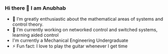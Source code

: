 ### Hi there 👋 I am Anubhab

- 🔭 I’m greatly enthusiastic about the mathematical areas of systems and control theory.
- 🌱 I’m currently working on networked control and switched systems, learning aided control
-    I'm currently a Mechanical Engineering Undergraduate
- ⚡ Fun fact: I love to play the guitar whenever I get time

